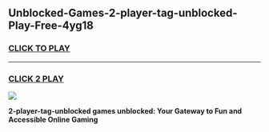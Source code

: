 
## Unblocked-Games-2-player-tag-unblocked-Play-Free-4yg18
<h3>
<a href="https://premium76.site?title=2-player-tag-unblocked&ref=18A1">CLICK TO PLAY</a></h3>
<hr>

<h3>
<a href="https://premium76.site?title=2-player-tag-unblocked&ref=18A1">CLICK 2 PLAY</a>
  
</h3>

<a href="https://premium76.site?title=2-player-tag-unblocked&ref=18A1"><img src="https://clearcache.store/games.png"></a>


**2-player-tag-unblocked games unblocked: Your Gateway to Fun and Accessible Online Gaming**
